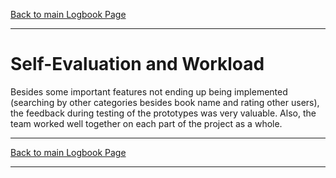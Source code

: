 [Back to main Logbook Page](../hci_logbook.md)

---

# Self-Evaluation and Workload

Besides some important features not ending up being implemented (searching by other categories besides book name and rating other users), the feedback during testing of the prototypes was very valuable. Also, the team worked well together on each part of the project as a whole.

---
[Back to main Logbook Page](../hci_logbook.md)

---